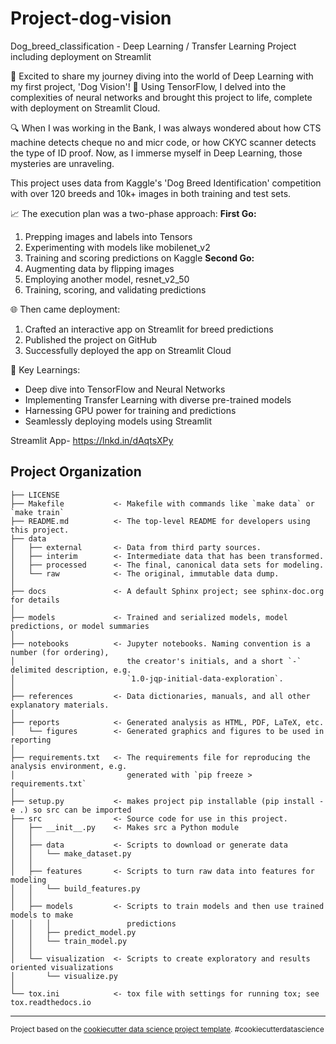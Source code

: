 Project-dog-vision
==============================

Dog_breed_classification - Deep Learning / Transfer Learning Project including deployment on Streamlit

🚀 Excited to share my journey diving into the world of Deep Learning with my first project, 'Dog Vision'! 🐶
Using TensorFlow, I delved into the complexities of neural networks and brought this project to life, complete with deployment on Streamlit Cloud.

🔍 When I was working in the Bank, I was always wondered about how CTS machine detects cheque no and micr code, or how CKYC scanner detects the type of ID proof. Now, as I immerse myself in Deep Learning, those mysteries are unraveling.

This project uses data from Kaggle's 'Dog Breed Identification' competition with over 120 breeds and 10k+ images in both training and test sets.

📈 The execution plan was a two-phase approach:
**First Go:**
1. Prepping images and labels into Tensors
2. Experimenting with models like mobilenet_v2
3. Training and scoring predictions on Kaggle
**Second Go:**
1. Augmenting data by flipping images
2. Employing another model, resnet_v2_50
3. Training, scoring, and validating predictions

🌐 Then came deployment:
1. Crafted an interactive app on Streamlit for breed predictions
2. Published the project on GitHub
3. Successfully deployed the app on Streamlit Cloud

🔑 Key Learnings:
- Deep dive into TensorFlow and Neural Networks
- Implementing Transfer Learning with diverse pre-trained models
- Harnessing GPU power for training and predictions
- Seamlessly deploying models using Streamlit

Streamlit App- https://lnkd.in/dAqtsXPy

Project Organization
------------

    ├── LICENSE
    ├── Makefile           <- Makefile with commands like `make data` or `make train`
    ├── README.md          <- The top-level README for developers using this project.
    ├── data
    │   ├── external       <- Data from third party sources.
    │   ├── interim        <- Intermediate data that has been transformed.
    │   ├── processed      <- The final, canonical data sets for modeling.
    │   └── raw            <- The original, immutable data dump.
    │
    ├── docs               <- A default Sphinx project; see sphinx-doc.org for details
    │
    ├── models             <- Trained and serialized models, model predictions, or model summaries
    │
    ├── notebooks          <- Jupyter notebooks. Naming convention is a number (for ordering),
    │                         the creator's initials, and a short `-` delimited description, e.g.
    │                         `1.0-jqp-initial-data-exploration`.
    │
    ├── references         <- Data dictionaries, manuals, and all other explanatory materials.
    │
    ├── reports            <- Generated analysis as HTML, PDF, LaTeX, etc.
    │   └── figures        <- Generated graphics and figures to be used in reporting
    │
    ├── requirements.txt   <- The requirements file for reproducing the analysis environment, e.g.
    │                         generated with `pip freeze > requirements.txt`
    │
    ├── setup.py           <- makes project pip installable (pip install -e .) so src can be imported
    ├── src                <- Source code for use in this project.
    │   ├── __init__.py    <- Makes src a Python module
    │   │
    │   ├── data           <- Scripts to download or generate data
    │   │   └── make_dataset.py
    │   │
    │   ├── features       <- Scripts to turn raw data into features for modeling
    │   │   └── build_features.py
    │   │
    │   ├── models         <- Scripts to train models and then use trained models to make
    │   │   │                 predictions
    │   │   ├── predict_model.py
    │   │   └── train_model.py
    │   │
    │   └── visualization  <- Scripts to create exploratory and results oriented visualizations
    │       └── visualize.py
    │
    └── tox.ini            <- tox file with settings for running tox; see tox.readthedocs.io


--------

<p><small>Project based on the <a target="_blank" href="https://drivendata.github.io/cookiecutter-data-science/">cookiecutter data science project template</a>. #cookiecutterdatascience</small></p>
